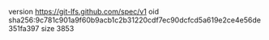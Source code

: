 version https://git-lfs.github.com/spec/v1
oid sha256:9c781c901a9f60b9acb1c2b31220cdf7ec90dcfcd5a619e2ce4e56de351fa397
size 3853
